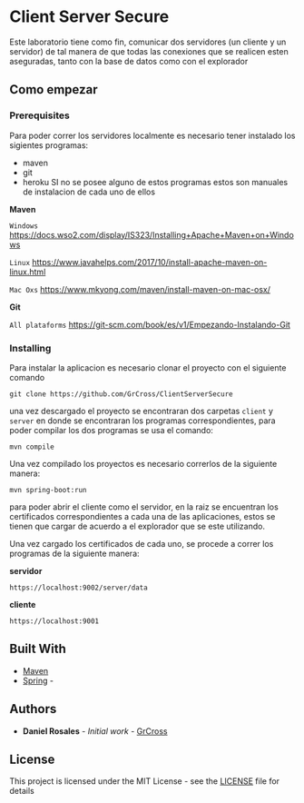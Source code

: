 # Client Server Secure

Este laboratorio tiene como fin, comunicar dos servidores (un cliente y un servidor) de tal manera de que todas las conexiones que se realicen esten aseguradas, tanto con la base de datos como con el explorador

## Como empezar

### Prerequisites

Para poder correr los servidores localmente es necesario tener instalado los sigientes programas:

* maven
* git
* heroku
SI no se posee alguno de estos programas estos son manuales de instalacion de cada uno de ellos

**Maven**

`Windows`
https://docs.wso2.com/display/IS323/Installing+Apache+Maven+on+Windows

`Linux`
https://www.javahelps.com/2017/10/install-apache-maven-on-linux.html

`Mac Oxs`
https://www.mkyong.com/maven/install-maven-on-mac-osx/

**Git**

`All plataforms` https://git-scm.com/book/es/v1/Empezando-Instalando-Git


### Installing

Para instalar la aplicacion es necesario clonar el proyecto con el siguiente comando

````
git clone https://github.com/GrCross/ClientServerSecure
````

una vez descargado el proyecto se encontraran dos carpetas ``client`` y ``server`` en donde se encontraran los programas correspondientes, para poder compilar los dos programas se usa el comando:

````
mvn compile
````

Una vez compilado los proyectos es necesario correrlos de la siguiente manera:

````
mvn spring-boot:run
````
para poder abrir el cliente como el servidor, en la raiz se encuentran los certificados correspondientes a cada una de las aplicaciones, estos se tienen que cargar de acuerdo a el explorador que se este utilizando.

Una vez cargado los certificados de cada uno, se procede a correr los programas de la siguiente manera:

**servidor**
````
https://localhost:9002/server/data
````

**cliente**
````
https://localhost:9001
````
## Built With

* [Maven](https://maven.apache.org/)
* [Spring](https://docs.spring.io/spring-security/site/docs/current/reference/htmlsingle/) - 

## Authors

* **Daniel Rosales** - *Initial work* - [GrCross](https://github.com/GrCross)

## License

This project is licensed under the MIT License - see the [LICENSE](LICENSE.md) file for details
